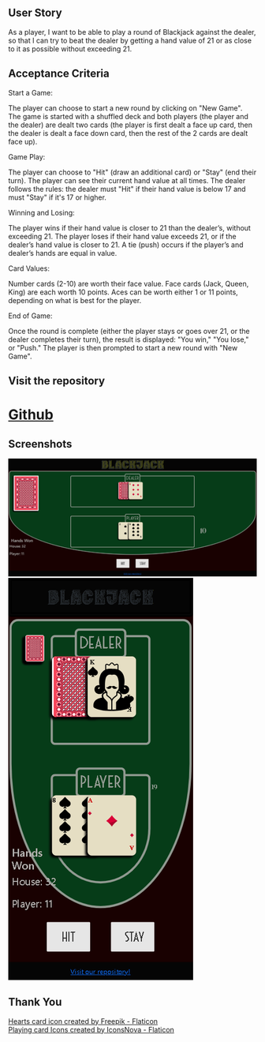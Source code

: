 ## User Story

As a player,
I want to be able to play a round of Blackjack against the dealer,
so that I can try to beat the dealer by getting a hand value of 21 or as close to it as possible without exceeding 21.

## Acceptance Criteria

Start a Game:

The player can choose to start a new round by clicking on "New Game".
The game is started with a shuffled deck and both players (the player and the dealer) are dealt two cards (the player is first dealt a face up card, then the dealer is dealt a face down card, then the rest of the 2 cards are dealt face up).

Game Play:

The player can choose to "Hit" (draw an additional card) or "Stay" (end their turn).
The player can see their current hand value at all times.
The dealer follows the rules: the dealer must "Hit" if their hand value is below 17 and must "Stay" if it's 17 or higher.

Winning and Losing:

The player wins if their hand value is closer to 21 than the dealer’s, without exceeding 21.
The player loses if their hand value exceeds 21, or if the dealer’s hand value is closer to 21.
A tie (push) occurs if the player’s and dealer’s hands are equal in value.

Card Values:

Number cards (2-10) are worth their face value.
Face cards (Jack, Queen, King) are each worth 10 points.
Aces can be worth either 1 or 11 points, depending on what is best for the player.

End of Game:

Once the round is complete (either the player stays or goes over 21, or the dealer completes their turn), the result is displayed: "You win," "You lose," or "Push."
The player is then prompted to start a new round with "New Game".

## Visit the repository
# [Github](https://github.com/Jthao04/TheBestBlackjackGame)

## Screenshots

![FullSceen image](./assets/images/BlackjackFullscreen.png)
![Mobile image](./assets/images/blackjackMobile.png)

## Thank You

[Hearts card icon created by Freepik - Flaticon](https://www.flaticon.com/free-icons/playing-card)  
[Playing card Icons created by IconsNova - Flaticon](https://www.flaticon.com/free-icons/clubs)
